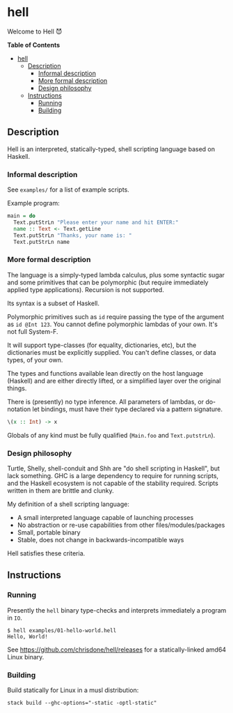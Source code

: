 # hell

Welcome to Hell :smiling_imp:

<!-- markdown-toc start - Don't edit this section. Run M-x markdown-toc-refresh-toc -->
**Table of Contents**

- [hell](#hell)
    - [Description](#description)
        - [Informal description](#informal-description)
        - [More formal description](#more-formal-description)
        - [Design philosophy](#design-philosophy)
    - [Instructions](#instructions)
        - [Running](#running)
        - [Building](#building)

<!-- markdown-toc end -->

## Description

Hell is an interpreted, statically-typed, shell scripting language
based on Haskell.

### Informal description

See `examples/` for a list of example scripts.

Example program:

```haskell
main = do
  Text.putStrLn "Please enter your name and hit ENTER:"
  name :: Text <- Text.getLine
  Text.putStrLn "Thanks, your name is: "
  Text.putStrLn name
```

### More formal description

The language is a simply-typed lambda calculus, plus some syntactic
sugar and some primitives that can be polymorphic (but require
immediately applied type applications). Recursion is not supported.

Its syntax is a subset of Haskell.

Polymorphic primitives such as `id` require passing the type of the
argument as `id @Int 123`. You cannot define polymorphic lambdas of
your own. It's not full System-F.

It will support type-classes (for equality, dictionaries, etc), but
the dictionaries must be explicitly supplied. You can't define
classes, or data types, of your own.

The types and functions available lean directly on the host language
(Haskell) and are either directly lifted, or a simplified layer over
the original things.

There is (presently) no type inference. All parameters of lambdas, or
do-notation let bindings, must have their type declared via a pattern
signature.

```haskell
\(x :: Int) -> x
```

Globals of any kind must be fully qualified (`Main.foo` and
`Text.putstrLn`).

### Design philosophy

Turtle, Shelly, shell-conduit and Shh are "do shell scripting in
Haskell", but lack something. GHC is a large dependency to require for
running scripts, and the Haskell ecosystem is not capable of the
stability required. Scripts written in them are brittle and clunky.

My definition of a shell scripting language:

* A small interpreted language capable of launching processes
* No abstraction or re-use capabilities from other
  files/modules/packages
* Small, portable binary
* Stable, does not change in backwards-incompatible ways

Hell satisfies these criteria.

## Instructions

### Running

Presently the `hell` binary type-checks and interprets immediately a
program in `IO`.

    $ hell examples/01-hello-world.hell
    Hello, World!

See https://github.com/chrisdone/hell/releases for a statically-linked
amd64 Linux binary.

### Building

Build statically for Linux in a musl distribution:

    stack build --ghc-options="-static -optl-static"

